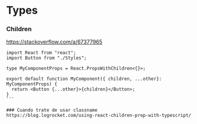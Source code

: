 # Types

### Children 
https://stackoverflow.com/a/67377965

````
import React from "react";
import Button from "./Styles";

type MyComponentProps = React.PropsWithChildren<{}>;

export default function MyComponent({ children, ...other}: MyComponentProps) {
  return <Button {...other}>{children}</Button>;
}
```

### Cuando trate de usar classname
https://blog.logrocket.com/using-react-children-prop-with-typescript/